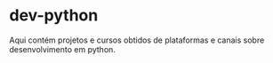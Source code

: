 # dev-python

Aqui contém projetos e cursos obtidos de plataformas e canais sobre desenvolvimento em python.
